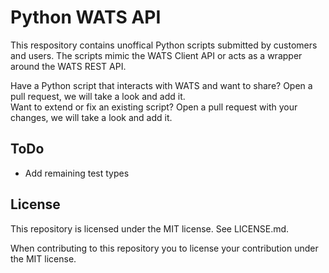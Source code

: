 # Python WATS API
This respository contains unoffical Python scripts submitted by customers and users. The scripts mimic the WATS Client API or acts as a wrapper around the WATS REST API. 

Have a Python script that interacts with WATS and want to share? Open a pull request, we will take a look and add it.  
Want to extend or fix an existing script? Open a pull request with your changes, we will take a look and add it.

## ToDo

- Add remaining test types

## License

This repository is licensed under the MIT license. See LICENSE.md.

When contributing to this repository you to license your contribution under the MIT license.
